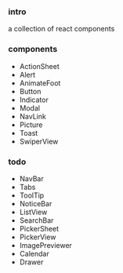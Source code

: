 ### intro

a collection of react components

### components

- ActionSheet
- Alert
- AnimateFoot
- Button
- Indicator
- Modal
- NavLink
- Picture
- Toast
- SwiperView

### todo

- NavBar
- Tabs
- ToolTip
- NoticeBar
- ListView
- SearchBar
- PickerSheet
- PickerView
- ImagePreviewer
- Calendar
- Drawer
